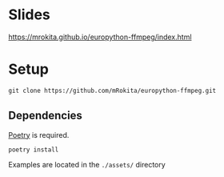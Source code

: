 # Slides

https://mrokita.github.io/europython-ffmpeg/index.html

# Setup

```markdown
git clone https://github.com/mRokita/europython-ffmpeg.git
```

## Dependencies

[Poetry](https://python-poetry.org) is required.

```markdown
poetry install
```

Examples are located in the `./assets/` directory
